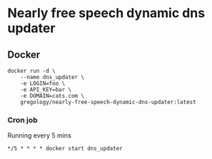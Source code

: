 # Nearly free speech dynamic dns updater

## Docker

```
docker run -d \
    --name dns_updater \
    -e LOGIN=foo \
    -e API_KEY=bar \
    -e DOMAIN=cats.com \
    gregology/nearly-free-speech-dynamic-dns-updater:latest
```

### Cron job

Running every 5 mins

`*/5 * * * * docker start dns_updater`
